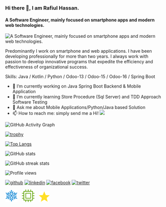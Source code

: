 ### Hi there 👋, I am Rafiul Hassan.
#### A Software Engineer, mainly focused on smartphone apps and modern web technologies.
![A Software Engineer, mainly focused on smartphone apps and modern web technologies.](https://img.freepik.com/free-vector/coding-system-banner_87720-2994.jpg?size=626&ext=jpg)

Predominantly I work on smartphone and web applications. I have been developing professionally for more than two years. I always work with passion to develop innovative programs that expedite the efficiency and effectiveness of organizational success.

Skills: Java / Kotlin / Python / Odoo-13 / Odoo-15 / Odoo-16 / Spring Boot

- 🔭 I’m currently working on Java Spring Boot Backend & Mobile Application 
- 🌱 I’m currently learning Store Procedure (Sql Server) and TDD Approach Software Testing
- 💬 Ask me about Mobile Applications/Python/Java based Solution
- 📫 How to reach me: simply send me a Hi! <a href="mailto:rafiulhassan007@gmail.com?"><img src="https://img.shields.io/badge/gmail-%23DD0031.svg?&style=for-the-badge&logo=gmail&logoColor=white"/></a> 

![GitHub Activity Graph](https://activity-graph.herokuapp.com/graph?username=rafiulhassan007)  

[![trophy](https://github-profile-trophy.vercel.app/?username=rafiulhassan007)](https://github.com/ryo-ma/github-profile-trophy)

[![Top Langs](https://github-readme-stats.vercel.app/api/top-langs/?username=rafiulhassan007)](https://github.com/anuraghazra/github-readme-stats)

![GitHub stats](https://github-readme-stats.vercel.app/api?username=rafiulhassan007&show_icons=true&theme=cobalt)

![GitHub streak stats](https://github-readme-streak-stats.herokuapp.com/?user=rafiulhassan007)  

![Profile views](https://gpvc.arturio.dev/rafiulhassan007)  

[<img src='https://cdn.jsdelivr.net/npm/simple-icons@3.0.1/icons/github.svg' alt='github' height='40'>](https://github.com/rafiulhassan007)  [<img src='https://cdn.jsdelivr.net/npm/simple-icons@3.0.1/icons/linkedin.svg' alt='linkedin' height='40'>](https://www.linkedin.com/in/md-rafiul-hassan-007/)  [<img src='https://cdn.jsdelivr.net/npm/simple-icons@3.0.1/icons/facebook.svg' alt='facebook' height='40'>](https://www.facebook.com/rrafiulhassan007)  [<img src='https://cdn.jsdelivr.net/npm/simple-icons@3.0.1/icons/twitter.svg' alt='twitter' height='40'>](https://twitter.com/RRafiul)  

<a href='https://archiveprogram.github.com/'><img src='https://raw.githubusercontent.com/acervenky/animated-github-badges/master/assets/acbadge.gif' width='40' height='40'></a> <a href='https://docs.github.com/en/developers'><img src='https://raw.githubusercontent.com/acervenky/animated-github-badges/master/assets/devbadge.gif' width='40' height='40'></a> <a href='https://stars.github.com/'><img src='https://raw.githubusercontent.com/acervenky/animated-github-badges/master/assets/starbadge.gif' width='35' height='35'></a> 

